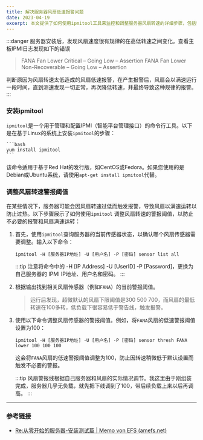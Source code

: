 ```yaml
---
title: 解决服务器风扇低速报警问题
date: 2023-04-19
excerpt: 本文提供了如何使用ipmitool工具来监控和调整服务器风扇转速的详细步骤，包括安装ipmitool、调整风扇转速警报阈值，避免因风扇低速报警导致的不必要警报和风扇满速运转。
---
```


:::danger
服务器安装后，发现风扇速度很有规律的在高低转速之间变化。查看主板IPMI日志发现如下的错误

> FANA Fan Lower Critical – Going Low – Assertion FANA Fan Lower Non-Recoverable – Going Low – Assertion

判断原因为风扇转速太低造成的风扇低速报警，在产生报警后，风扇会以满速运行一段时间，直到测速发现一切正常，再次降低转速，并最终导致这种规律的报警。
:::

### 安装ipmitool

`ipmitool`是一个用于管理和配置IPMI（智能平台管理接口）的命令行工具。以下是在基于Linux的系统上安装`ipmitool`的步骤：

    ```bash
    yum install ipmitool
    ```

该命令适用于基于Red Hat的发行版，如CentOS或Fedora。如果您使用的是Debian或Ubuntu系统，请使用`apt-get install ipmitool`代替。

### 调整风扇转速警报阈值

在某些情况下，服务器可能会因风扇转速过低而触发报警，导致风扇以满速运转以防止过热。以下步骤展示了如何使用`ipmitool`
调整风扇转速的警报阈值，以防止不必要的报警和风扇满速运转：

1. 首先，使用`ipmitool`查询服务器的当前传感器状态，以确认哪个风扇传感器需要调整。输入以下命令：
    ```shell
    ipmitool -H [服务器IP地址] -U [用户名] -P [密码] sensor list all
    ```

   :::tip
   注意将命令中的 -H [IP Address] -U [UserID] -P [Password]，更换为自己服务器的 IPMI IP地址、用户名和密码。
   :::

2. 根据输出找到相关风扇传感器（例如`FANA`）的当前警报阈值。
   
   > 运行后发现，超微默认的风扇下限阈值是300 500 700，而风扇的最低转速在100多转，低负载下很容易低于警告线，触发报警。

3. 使用以下命令调整风扇传感器的警报阈值。例如，将`FANA`风扇的低速警报阈值设置为100：
    ```shell
    ipmitool -H [服务器IP地址] -U [用户名] -P [密码] sensor thresh FANA lower 100 100 100
    ```
   这会将`FANA`风扇的低速警报阈值调整为100，防止因转速稍微低于默认设置而触发不必要的警报。

   :::tip
   风扇警报线根据自己服务器和风扇的实际情况调节。我这里由于刚组装完成，服务器几乎无负载，就先把下线调到了100，带后续负载上来以后再调高。
   :::
---

### 参考链接

- [Re:从零开始的服务器-安装测试篇 | Memo von EFS (amefs.net)](https://amefs.net/archives/1057.html)
